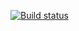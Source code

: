 [![Build status](https://ci.appveyor.com/api/projects/status/56sgs1yo3ij137lc?svg=true)](https://ci.appveyor.com/project/ViNa666/2-1selenium)
